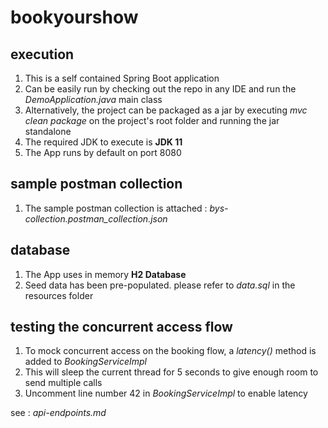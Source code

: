 # bookyourshow
## execution
1. This is a self contained Spring Boot application
2. Can be easily run by checking out the repo in any IDE and run the *DemoApplication.java* main class
3. Alternatively, the project can be packaged as a jar by executing *mvc clean package* on the project's root folder and running the jar standalone
4. The required JDK to execute is **JDK 11**
5. The App runs by default on port 8080

## sample postman collection
1. The sample postman collection is attached : *bys-collection.postman_collection.json*

## database
1. The App uses in memory **H2 Database**
2. Seed data has been pre-populated. please refer to *data.sql* in the resources folder

## testing the concurrent access flow
1. To mock concurrent access on the booking flow, a *latency()* method is added to *BookingServiceImpl*
2. This will sleep the current thread for 5 seconds to give enough room to send multiple calls 
3. Uncomment line number 42 in *BookingServiceImpl* to enable latency

see : *api-endpoints.md*